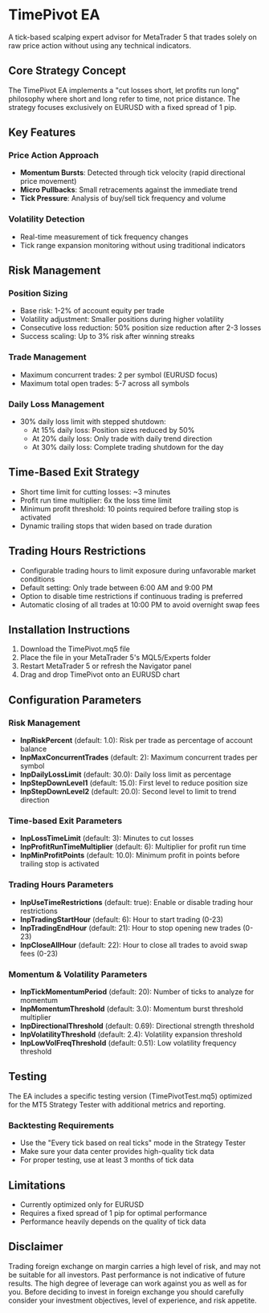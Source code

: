 # TimePivot EA

A tick-based scalping expert advisor for MetaTrader 5 that trades solely on raw price action without using any technical indicators.

## Core Strategy Concept

The TimePivot EA implements a "cut losses short, let profits run long" philosophy where short and long refer to time, not price distance. The strategy focuses exclusively on EURUSD with a fixed spread of 1 pip.

## Key Features

### Price Action Approach

- **Momentum Bursts**: Detected through tick velocity (rapid directional price movement)
- **Micro Pullbacks**: Small retracements against the immediate trend
- **Tick Pressure**: Analysis of buy/sell tick frequency and volume

### Volatility Detection
- Real-time measurement of tick frequency changes
- Tick range expansion monitoring without using traditional indicators

## Risk Management

### Position Sizing
- Base risk: 1-2% of account equity per trade
- Volatility adjustment: Smaller positions during higher volatility
- Consecutive loss reduction: 50% position size reduction after 2-3 losses
- Success scaling: Up to 3% risk after winning streaks

### Trade Management
- Maximum concurrent trades: 2 per symbol (EURUSD focus)
- Maximum total open trades: 5-7 across all symbols

### Daily Loss Management
- 30% daily loss limit with stepped shutdown:
  - At 15% daily loss: Position sizes reduced by 50%
  - At 20% daily loss: Only trade with daily trend direction
  - At 30% daily loss: Complete trading shutdown for the day

## Time-Based Exit Strategy

- Short time limit for cutting losses: ~3 minutes
- Profit run time multiplier: 6x the loss time limit
- Minimum profit threshold: 10 points required before trailing stop is activated
- Dynamic trailing stops that widen based on trade duration

## Trading Hours Restrictions

- Configurable trading hours to limit exposure during unfavorable market conditions
- Default setting: Only trade between 6:00 AM and 9:00 PM
- Option to disable time restrictions if continuous trading is preferred
- Automatic closing of all trades at 10:00 PM to avoid overnight swap fees

## Installation Instructions

1. Download the TimePivot.mq5 file
2. Place the file in your MetaTrader 5's MQL5/Experts folder
3. Restart MetaTrader 5 or refresh the Navigator panel
4. Drag and drop TimePivot onto an EURUSD chart

## Configuration Parameters

### Risk Management

- **InpRiskPercent** (default: 1.0): Risk per trade as percentage of account balance
- **InpMaxConcurrentTrades** (default: 2): Maximum concurrent trades per symbol
- **InpDailyLossLimit** (default: 30.0): Daily loss limit as percentage
- **InpStepDownLevel1** (default: 15.0): First level to reduce position size
- **InpStepDownLevel2** (default: 20.0): Second level to limit to trend direction

### Time-based Exit Parameters

- **InpLossTimeLimit** (default: 3): Minutes to cut losses
- **InpProfitRunTimeMultiplier** (default: 6): Multiplier for profit run time
- **InpMinProfitPoints** (default: 10.0): Minimum profit in points before trailing stop is activated

### Trading Hours Parameters

- **InpUseTimeRestrictions** (default: true): Enable or disable trading hour restrictions
- **InpTradingStartHour** (default: 6): Hour to start trading (0-23)
- **InpTradingEndHour** (default: 21): Hour to stop opening new trades (0-23)
- **InpCloseAllHour** (default: 22): Hour to close all trades to avoid swap fees (0-23)

### Momentum & Volatility Parameters

- **InpTickMomentumPeriod** (default: 20): Number of ticks to analyze for momentum
- **InpMomentumThreshold** (default: 3.0): Momentum burst threshold multiplier
- **InpDirectionalThreshold** (default: 0.69): Directional strength threshold
- **InpVolatilityThreshold** (default: 2.4): Volatility expansion threshold
- **InpLowVolFreqThreshold** (default: 0.51): Low volatility frequency threshold

## Testing

The EA includes a specific testing version (TimePivotTest.mq5) optimized for the MT5 Strategy Tester with additional metrics and reporting.

### Backtesting Requirements

- Use the "Every tick based on real ticks" mode in the Strategy Tester
- Make sure your data center provides high-quality tick data
- For proper testing, use at least 3 months of tick data

## Limitations

- Currently optimized only for EURUSD
- Requires a fixed spread of 1 pip for optimal performance
- Performance heavily depends on the quality of tick data

## Disclaimer

Trading foreign exchange on margin carries a high level of risk, and may not be suitable for all investors. Past performance is not indicative of future results. The high degree of leverage can work against you as well as for you. Before deciding to invest in foreign exchange you should carefully consider your investment objectives, level of experience, and risk appetite.
